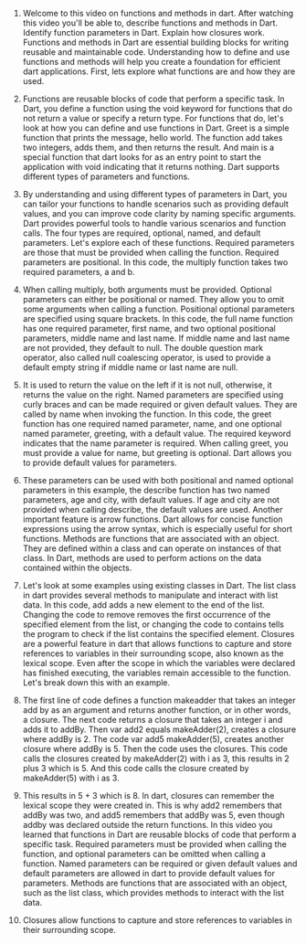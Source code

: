 1. Welcome to this video on functions and methods in dart. After watching this video you'll be able to, describe functions and methods in Dart. Identify function parameters in Dart. Explain how closures work. Functions and methods in Dart are essential building blocks for writing reusable and maintainable code. Understanding how to define and use functions and methods will help you create a foundation for efficient dart applications. First, lets explore what functions are and how they are used. 


2. Functions are reusable blocks of code that perform a specific task. In Dart, you define a function using the void keyword for functions that do not return a value or specify a return type. For functions that do, let's look at how you can define and use functions in Dart. Greet is a simple function that prints the message, hello world. The function add takes two integers, adds them, and then returns the result. And main is a special function that dart looks for as an entry point to start the application with void indicating that it returns nothing. Dart supports different types of parameters and functions. 


3. By understanding and using different types of parameters in Dart, you can tailor your functions to handle scenarios such as providing default values, and you can improve code clarity by naming specific arguments. Dart provides powerful tools to handle various scenarios and function calls. The four types are required, optional, named, and default parameters. Let's explore each of these functions. Required parameters are those that must be provided when calling the function. Required parameters are positional. In this code, the multiply function takes two required parameters, a and b. 


4. When calling multiply, both arguments must be provided. Optional parameters can either be positional or named. They allow you to omit some arguments when calling a function. Positional optional parameters are specified using square brackets. In this code, the full name function has one required parameter, first name, and two optional positional parameters, middle name and last name. If middle name and last name are not provided, they default to null. The double question mark operator, also called null coalescing operator, is used to provide a default empty string if middle name or last name are null. 


5. It is used to return the value on the left if it is not null, otherwise, it returns the value on the right. Named parameters are specified using curly braces and can be made required or given default values. They are called by name when invoking the function. In this code, the greet function has one required named parameter, name, and one optional named parameter, greeting, with a default value. The required keyword indicates that the name parameter is required. When calling greet, you must provide a value for name, but greeting is optional. Dart allows you to provide default values for parameters. 


6. These parameters can be used with both positional and named optional parameters in this example, the describe function has two named parameters, age and city, with default values. If age and city are not provided when calling describe, the default values are used. Another important feature is arrow functions. Dart allows for concise function expressions using the arrow syntax, which is especially useful for short functions. Methods are functions that are associated with an object. They are defined within a class and can operate on instances of that class. In Dart, methods are used to perform actions on the data contained within the objects. 


7. Let's look at some examples using existing classes in Dart. The list class in dart provides several methods to manipulate and interact with list data. In this code, add adds a new element to the end of the list. Changing the code to remove removes the first occurrence of the specified element from the list, or changing the code to contains tells the program to check if the list contains the specified element. Closures are a powerful feature in dart that allows functions to capture and store references to variables in their surrounding scope, also known as the lexical scope. Even after the scope in which the variables were declared has finished executing, the variables remain accessible to the function. Let's break down this with an example. 


8. The first line of code defines a function makeadder that takes an integer add by as an argument and returns another function, or in other words, a closure. The next code returns a closure that takes an integer i and adds it to addBy. Then var add2 equals makeAdder(2), creates a closure where addBy is 2. The code var add5 makeAdder(5), creates another closure where addBy is 5. Then the code uses the closures. This code calls the closures created by makeAdder(2) with i as 3, this results in 2 plus 3 which is 5. And this code calls the closure created by makeAdder(5) with i as 3. 


9. This results in 5 + 3 which is 8. In dart, closures can remember the lexical scope they were created in. This is why add2 remembers that addBy was two, and add5 remembers that addBy was 5, even though addby was declared outside the return functions. In this video you learned that functions in Dart are reusable blocks of code that perform a specific task. Required parameters must be provided when calling the function, and optional parameters can be omitted when calling a function. Named parameters can be required or given default values and default parameters are allowed in dart to provide default values for parameters. Methods are functions that are associated with an object, such as the list class, which provides methods to interact with the list data. 


10. Closures allow functions to capture and store references to variables in their surrounding scope.